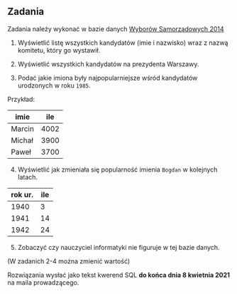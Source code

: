 ## Zadania

Zadania należy wykonać w bazie danych [Wyborów Samorządowych 2014](https://mateusza2.github.io/Programowanie/Zbiory_danych/2014_Wybory_Samorzadowe.html)

1. Wyświetlić listę wszystkich kandydatów (imie i nazwisko) wraz z nazwą komitetu, który go wystawił.

2. Wyświetlić wszystkich kandydatów na prezydenta Warszawy.

3. Podać jakie imiona były najpopularniejsze wśród kandydatów urodzonych w roku `1985`.

Przykład:

|imie     | ile |
|---------|-----|
|Marcin   | 4002|
|Michał   | 3900|
|Paweł    | 3700|

4. Wyświetlić jak zmieniała się popularność imienia `Bogdan` w kolejnych latach.

| rok ur. | ile |
|---------|-----|
| 1940    | 3   |
| 1941    | 14  |
| 1942    | 24  |

5. Zobaczyć czy nauczyciel informatyki nie figuruje w tej bazie danych.

(W zadanich 2-4 można zmienić wartość)

Rozwiązania wysłać jako tekst kwerend SQL **do końca dnia 8 kwietnia 2021** na maila prowadzącego.